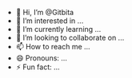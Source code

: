 - 👋 Hi, I’m @Gitbita
- 👀 I’m interested in ...
- 🌱 I’m currently learning ...
- 💞️ I’m looking to collaborate on ...
- 📫 How to reach me ...
- 😄 Pronouns: ...
- ⚡ Fun fact: ...

<!---
Gitbita/Gitbita is a ✨ special ✨ repository because its `README.md` (this file) appears on your GitHub profile.
You can click the Preview link to take a look at your changes.
--->
